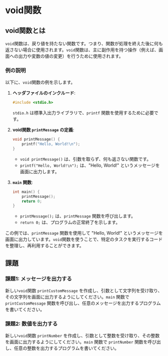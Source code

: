 # void関数

## void関数とは
`void`関数は、戻り値を持たない関数です。つまり、関数が処理を終えた後に何も返さない場合に使用されます。`void`関数は、主に副作用を持つ操作（例えば、画面への出力や変数の値の変更）を行うために使用されます。

### 例の説明
以下に、`void`関数の例を示します。

1. **ヘッダファイルのインクルード**:
    ```cpp
    #include <stdio.h>
    ```
    `stdio.h` は標準入出力ライブラリで、`printf` 関数を使用するために必要です。

2. **void関数 `printMessage` の定義**:
    ```cpp
    void printMessage() {
        printf("Hello, World!\n");
    }
    ```
    - `void printMessage()` は、引数を取らず、何も返さない関数です。
    - `printf("Hello, World!\n");` は、"Hello, World!" というメッセージを画面に出力します。

3. **`main` 関数**:
    ```cpp
    int main() {
        printMessage();
        return 0;
    }
    ```
    - `printMessage();` は、`printMessage` 関数を呼び出します。
    - `return 0;` は、プログラムの正常終了を示します。

この例では、`printMessage` 関数を使用して "Hello, World!" というメッセージを画面に出力しています。`void`関数を使うことで、特定のタスクを実行するコードを整理し、再利用することができます。

## 課題

### 課題1: メッセージを出力する
新しい`void`関数 `printCustomMessage` を作成し、引数として文字列を受け取り、その文字列を画面に出力するようにしてください。`main` 関数で `printCustomMessage` 関数を呼び出し、任意のメッセージを出力するプログラムを書いてください。

### 課題2: 数値を出力する
新しい`void`関数 `printNumber` を作成し、引数として整数を受け取り、その整数を画面に出力するようにしてください。`main` 関数で `printNumber` 関数を呼び出し、任意の整数を出力するプログラムを書いてください。